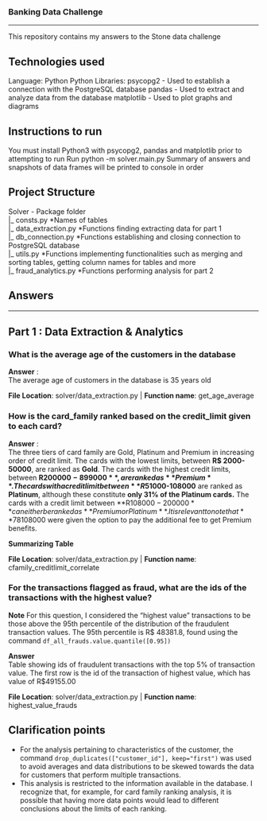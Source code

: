 ### Banking Data Challenge
----
This repository contains my answers to the Stone data challenge

## Technologies used
  Language: Python
  Python Libraries: 
 		psycopg2 - Used to establish a connection with the PostgreSQL database
    pandas - Used to extract and analyze data from the database
		matplotlib - Used to plot graphs and diagrams 

## Instructions to run
   You must install Python3 with psycopg2, pandas and matplotlib prior to attempting to run
   Run python -m solver.main.py
   Summary of answers and snapshots of data frames will be printed to console in order   
   
## Project Structure
  Solver - Package folder <br /> 
    |_ consts.py *Names of tables<br />
    |_ data_extraction.py *Functions finding extracting data for part 1<br />
    |_ db_connection.py *Functions establishing and closing connection to PostgreSQL database<br />
    |_ utils.py *Functions implementing functionalities such as merging and sorting tables, getting column names for tables and more<br />
    |_ fraud_analytics.py *Functions performing analysis for part 2<br />

## Answers
----
Part 1 : Data Extraction & Analytics 
----

### What is the average age of the customers in the database <br />

**Answer** :  <br />The average age of customers in the database is 35 years old <br />

**File Location**: solver/data_extraction.py | **Function name**: get_age_average

### How is the card_family ranked based on the credit_limit given to each card? <br />

**Answer** : <br /> The three tiers of card family are Gold, Platinum and Premium in increasing order of credit limit. The cards with the lowest limits, between **R$ 2000-50000**, are ranked as **Gold**. The cards with the highest credit limits, between **R$200000-899000**,  are ranked as **Premium**. The cards with a credit limit between **R$51000-108000** are ranked as **Platinum**, although these constitute **only 31% of the Platinum cards.** The cards with a credit limit between **R$108000-200000** can either be ranked as **Premium or Platinum**. It is relevant to note that **78%** of the cards within this interval are ranked as **Platinum**, and 69% of the Platinum cards are in this interval. Moreover, within this credit limit, there is no indication that the choice of ranking between Platinum and Premium depends on their proximity to the higher or lower ends of the interval.**Based on that, it is safe to assume that there exists other variables that influence the ranking of a card as Premium within this interval**. I investigated the possibility of the ranking in this category being related to the customer segment (Gold or Diamond) or the customer Vintage Group (VG1, VG2, VG3) but neither of those factors seem related to the ranking of the card family. It seems most likely that there are extraneous variables influencing the classification within this interval. This could be the case if, for example, customers with a credit limit above R$108000 were given the option to pay the additional fee to get Premium benefits.

**Summarizing Table**


**File Location**: solver/data_extraction.py | **Function name**: cfamily_creditlimit_correlate

### For the transactions flagged as fraud, what are the ids of the transactions with the highest value? <br />

**Note** For this question, I considered the “highest value” transactions to be those above the 95th percentile of the distribution of the fraudulent transaction values. The 95th percentile is R$ 48381.8, found using the command ```df_all_frauds.value.quantile([0.95])```

**Answer** <br /> 
Table showing ids of fraudulent transactions with the top 5% of transaction value. The first row is the id of the transaction of highest value, which has value of R$49155.00 


**File Location**: solver/data_extraction.py | **Function name**:  highest_value_frauds



## Clarification points 
- For the analysis pertaining to characteristics of the customer, the command ```drop_duplicates(["customer_id"], keep="first")``` was 	used to avoid averages and data distributions to be skewed towards the data for customers that perform multiple transactions. <br />
- This analysis is restricted to the information available in the database. I recognize that, for example, for card family ranking analysis, it is possible that having more data points would lead to different conclusions about the limits of each ranking.

	
